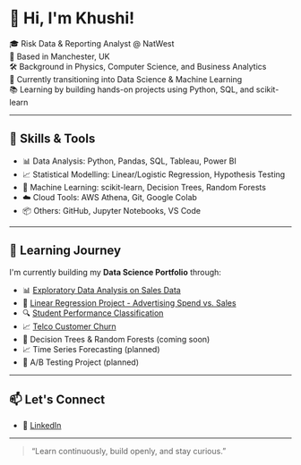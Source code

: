 # 👋 Hi, I'm Khushi!

🎓 Risk Data & Reporting Analyst @ NatWest  
📍 Based in Manchester, UK  
🛠️ Background in Physics, Computer Science, and Business Analytics  
🌱 Currently transitioning into Data Science & Machine Learning  
📚 Learning by building hands-on projects using Python, SQL, and scikit-learn

---

## 🔧 Skills & Tools

- 📊 Data Analysis: Python, Pandas, SQL, Tableau, Power BI  
- 📈 Statistical Modelling: Linear/Logistic Regression, Hypothesis Testing  
- 🤖 Machine Learning: scikit-learn, Decision Trees, Random Forests  
- ☁️ Cloud Tools: AWS Athena, Git, Google Colab  
- 📦 Others: GitHub, Jupyter Notebooks, VS Code

---

## 🧠 Learning Journey

I'm currently building my **Data Science Portfolio** through:

- 📊 [Exploratory Data Analysis on Sales Data](https://github.com/khushi-analytics/retail-sales-eda)
- 📘 [Linear Regression Project - Advertising Spend vs. Sales](https://github.com/khushi-analytics/linear-regression-advertising)  
- 🔍 [Student Performance Classification](https://github.com/khushi-analytics/student-performance-classification)
- 📈 [Telco Customer Churn](https://github.com/khushi-analytics/telco-churn)
- 🌳 Decision Trees & Random Forests (coming soon)  
- 📈 Time Series Forecasting (planned)  
- 🧪 A/B Testing Project (planned)

---

## 📫 Let's Connect

- 💼 [LinkedIn](https://www.linkedin.com/in/khushi18/)
  
---

> “Learn continuously, build openly, and stay curious.”  
